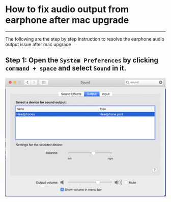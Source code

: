 # How to fix audio output from earphone after mac upgrade
---
The following are the step by step instruction to resolve the earphone audio output issue after mac upgrade

## Step 1: Open the `System Preferences` by clicking `command + space` and select `Sound` in it.
![Earphone Settings](./images/earphone-settings.png)

